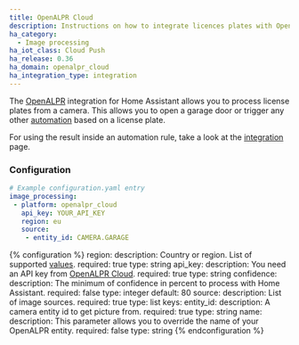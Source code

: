 ```yaml
---
title: OpenALPR Cloud
description: Instructions on how to integrate licences plates with OpenALPR cloud into Home Assistant.
ha_category:
  - Image processing
ha_iot_class: Cloud Push
ha_release: 0.36
ha_domain: openalpr_cloud
ha_integration_type: integration
---
```


The [OpenALPR](https://www.openalpr.com/) integration for Home Assistant allows you
to process license plates from a camera. This allows you to open a garage door
or trigger any other [automation](/integrations/automation/) based on a license plate.

For using the result inside an automation rule,
take a look at the [integration](/integrations/image_processing/) page.

### Configuration

```yaml
# Example configuration.yaml entry
image_processing:
 - platform: openalpr_cloud
   api_key: YOUR_API_KEY
   region: eu
   source:
    - entity_id: CAMERA.GARAGE
```

{% configuration %}
region:
  description: Country or region. List of supported [values](https://github.com/openalpr/openalpr/tree/master/runtime_data/config).
  required: true
  type: string
api_key:
  description: You need an API key from [OpenALPR Cloud](https://cloud.openalpr.com/).
  required: true
  type: string
confidence:
  description: The minimum of confidence in percent to process with Home Assistant.
  required: false
  type: integer
  default: 80
source:
  description: List of image sources.
  required: true
  type: list
  keys:
    entity_id:
      description: A camera entity id to get picture from.
      required: true
      type: string
    name:
      description: This parameter allows you to override the name of your OpenALPR entity.
      required: false
      type: string
{% endconfiguration %}
